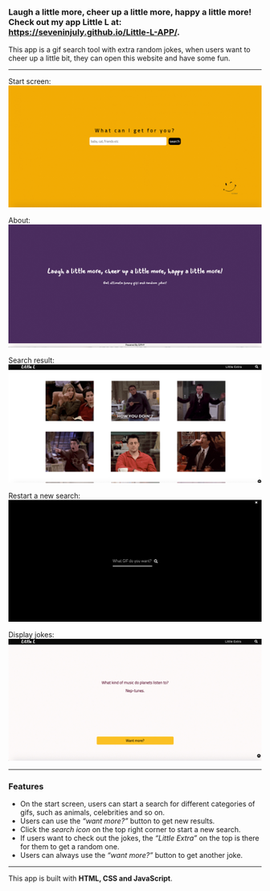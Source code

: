 ### Laugh a little more, cheer up a little more, happy a little more! Check out my app Little L at: https://seveninjuly.github.io/Little-L-APP/.

This app is a gif search tool with extra random jokes,  when users want to cheer up a little bit, they can open this website and have some fun.
- - - -
Start screen:
![](screenshots/little-l.jpg)

About:
![](screenshots/little-l-about.jpg)

Search result:
![](screenshots/little-l-search-result.jpg)

Restart a new search:
![](screenshots/little-l-search.jpg)

Display jokes:
![](screenshots/joke.jpg)
- - - -
### Features
* On the start screen, users can start a search for different categories of gifs, such as animals, celebrities and so on.
* Users can use the *“want more?”* button to get new results.
* Click the *search icon* on the top right corner to start a new search.
* If users want to check out the jokes, the *“Little Extra”* on the top is there for them to get a random one. 
* Users can always use the *“want more?”* button to get another joke.
- - - -
This app is built with **HTML, CSS and JavaScript**.
